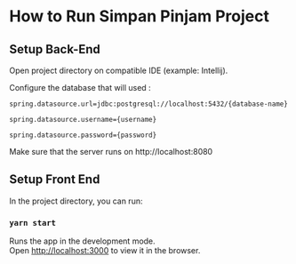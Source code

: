 # How to Run Simpan Pinjam Project

## Setup Back-End

Open project directory on compatible IDE (example: Intellij).

Configure the database that will used :

    spring.datasource.url=jdbc:postgresql://localhost:5432/{database-name}

    spring.datasource.username={username}

    spring.datasource.password={password}

Make sure that the server runs on http://localhost:8080

## Setup Front End

In the project directory, you can run:

### `yarn start`

Runs the app in the development mode.\
Open [http://localhost:3000](http://localhost:3000) to view it in the browser.